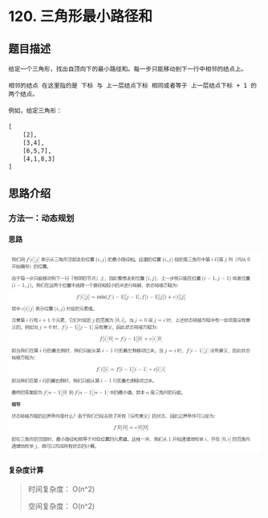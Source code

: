 # 120. 三角形最小路径和

## 题目描述

    给定一个三角形，找出自顶向下的最小路径和。每一步只能移动到下一行中相邻的结点上。

    相邻的结点 在这里指的是 下标 与 上一层结点下标 相同或者等于 上一层结点下标 + 1 的两个结点。

    例如，给定三角形：

    [
        [2],
        [3,4],
        [6,5,7],
        [4,1,8,3]
    ]

## 思路介绍

### 方法一：动态规划

#### 思路

![](img/微信截图_20200817232106.png)

#### 复杂度计算

> 时间复杂度： O(n^2)
> 
> 空间复杂度： O(n^2)

